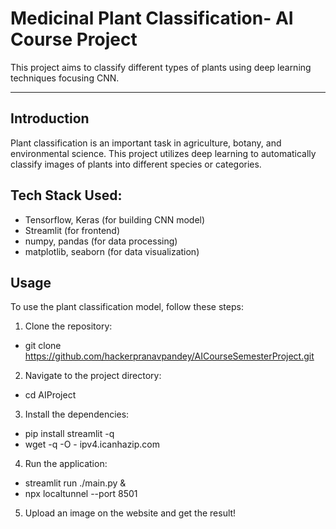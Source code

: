 # Medicinal Plant Classification- AI Course Project

This project aims to classify different types of plants using deep learning techniques focusing CNN.

---

## Introduction

Plant classification is an important task in agriculture, botany, and environmental science. This project utilizes deep learning to automatically classify images of plants into different species or categories.

## Tech Stack Used:

- Tensorflow, Keras (for building CNN model)
- Streamlit (for frontend)
- numpy, pandas (for data processing)
- matplotlib, seaborn (for data visualization)

## Usage

To use the plant classification model, follow these steps:

1. Clone the repository: <br>
- git clone https://github.com/hackerpranavpandey/AICourseSemesterProject.git
2. Navigate to the project directory:
- cd AIProject
3. Install the dependencies:
- pip install streamlit -q
- wget -q -O - ipv4.icanhazip.com
4. Run the application: 
- streamlit run ./main.py &
- npx localtunnel --port 8501
5. Upload an image on the website and get the result!
